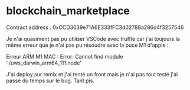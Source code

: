 # blockchain_marketplace


Contract address : 0xCCD3639e71A6E333fFC3d02788a286d4f3257546


Je n'ai quasiment pas pu utiliser VSCode avec truffle car j'ai toujours la même erreur que je n'ai pas pu résoudre avec la puce M1 d'apple :


Erreur ARM M1 MAC : Error: Cannot find module './uws_darwin_arm64_111.node'

J'ai deploy sur remix et j'ai tenté un front mais je n'ai pas tout testé j'ai passé du temps sur le bug. Tant pis.


